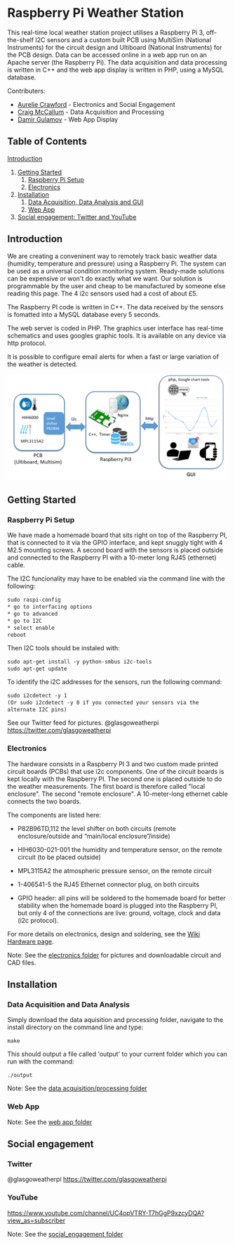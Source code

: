 # Raspberry Pi Weather Station

This real-time local weather station project utilises a Raspberry Pi 3, off-the-shelf I2C sensors and a custom built PCB using MultiSim (National Instruments) for the circuit design and Ultiboard (National Instruments) for the PCB design. Data can be accessed online in a web app run on an Apache server (the Raspberry Pi). The data acquisition and data processing is written in C++ and the web app display is written in PHP, using a MySQL database.

Contributers:
* [Aurelie Crawford](https://github.com/acra6488/) - Electronics and Social Engagement
* [Craig McCallum](https://github.com/craigmccallum/) - Data Acquisition and Processing
* [Damir Gulamov](https://github.com/damir2020/) - Web App Display



## Table of Contents
[Introduction](#intro)
1. [Getting Started](#start)
   1. [Raspberry Pi Setup](#raspi)
   2. [Electronics](#electro)
2. [Installation](#install)
   1. [Data Acquisition, Data Analysis and GUI](#data)
   2. [Wep App](#web)
3. [Social engagement: Twitter and YouTube](#social)

## Introduction <a name="intro"></a>

We are creating a conveninent way to remotely track basic weather data (humidity, temperature and pressure) using a Raspberry Pi. The system can be used as a universal condition monitoring system. Ready-made solutions can be expensive or won't do exactly what we want. 
Our solution is programmable by the user and cheap to be manufactured by someone else reading this page. The 4 i2c sensors used had a cost of about £5.

The Raspberry PI code is written in C++. The data received by the sensors is fomatted into a MySQL database every 5 seconds. 

The web server is coded in PHP. The graphics user interface has real-time schematics and uses googles graphic tools. It is available on any device via http protocol. 

It is possible to configure email alerts for when a fast or large variation of the weather is detected.

![alt text](social_engagement/project-schematic.PNG)

## Getting Started <a name="start"></a>
### Raspberry Pi Setup <a name="raspi"></a>

We have made a homemade board that sits right on top of the Raspberry PI, that is connected to it via the GPIO interface, and kept snuggly tight with 4 M2.5 mounting screws. A second board with the sensors is placed outside and connected to the Raspberry PI with a 10-meter long RJ45 (ethernet) cable.

The I2C funcionality may have to be enabled via the command line with the following:
```
sudo raspi-config
* go to interfacing options
* go to advanced
* go to I2C
* select enable
reboot
```

Then I2C tools should be instaled with:
```
sudo apt-get install -y python-smbus i2c-tools
sudo apt-get update
```

To identify the i2C addresses for the sensors, run the following command:
```
sudo i2cdetect -y 1
(Or sudo i2cdetect -y 0 if you connected your sensors via the alternate I2C pins)
```

See our Twitter feed for pictures.
@glasgoweatherpi
https://twitter.com/glasgoweatherpi

### Electronics <a name="electro"></a>
The hardware consists in a Raspberry PI 3 and two custom made printed circuit boards (PCBs) that use i2c components. One of the circuit boards is kept locally with the Raspberry PI. The second one is placed outside to do the weather measurements. The first board is therefore called "local enclosure". The second "remote enclosure". A 10-meter-long ethernet cable connects the two boards.

The components are listed here:

- P82B96TD,112 the level shifter on both circuits (remote enclosure/outside and “main/local enclosure”/inside)

- HIH6030-021-001 the humidity and temperature sensor, on the remote circuit (to be placed outside)

- MPL3115A2 the atmospheric pressure sensor, on the remote circuit

- 1-406541-5 the RJ45 Ethernet connector plug, on both circuits

- GPIO header: all pins will be soldered to the homemade board for better stability when the homemade board is plugged into the Raspberry PI, but only 4 of the connections are live: ground, voltage, clock and data (i2c protocol).

For more details on electronics, design and soldering, see the [Wiki Hardware page](wiki/Hardware).

Note: See the [electronics folder](01_electronics) for pictures and downloadable circuit and CAD files.

## Installation <a name="install"></a>
### Data Acquisition and Data Analysis <a name="data"></a>
Simply download the data aquisition and processing folder, navigate to the install directory on the command line and type:
```
make
```

This should output a file called 'output' to your current folder which you can run with the command:
```
./output
```

Note: See the [data acquisition/processing folder](02_data_acquisition_and_processing)


### Web App <a name="web"></a>
Note: See the [web app folder](03_web_app)

## Social engagement <a name="social"></a>
### Twitter
@glasgoweatherpi
https://twitter.com/glasgoweatherpi

### YouTube
https://www.youtube.com/channel/UC4opVTRY-T7hGgP9xzcyDQA?view_as=subscriber

Note: See the [social_engagement folder](social_engagement)
